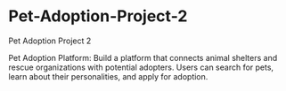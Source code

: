 # Pet-Adoption-Project-2
Pet Adoption Project 2


Pet Adoption Platform: Build a platform that connects animal shelters and rescue organizations with potential adopters. Users can search for pets, learn about their personalities, and apply for adoption.

##

###
